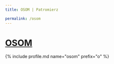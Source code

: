 ```yaml
---
title: OSOM | Patromierz

permalink: /osom
---
```


# [OSOM](https://patronite.pl/osom)

{% include profile.md name="osom" prefix="o" %}
